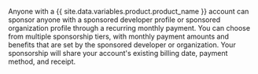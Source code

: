 Anyone with a {{ site.data.variables.product.product_name }} account can sponsor anyone with a sponsored developer profile or sponsored organization profile through a recurring monthly payment. You can choose from multiple sponsorship tiers, with monthly payment amounts and benefits that are set by the sponsored developer or organization. Your sponsorship will share your account's existing billing date, payment method, and receipt.
